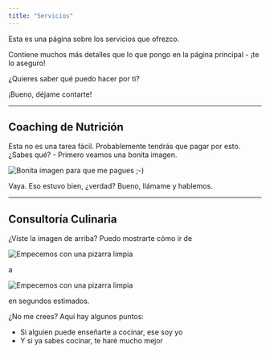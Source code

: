```yaml
---
title: "Servicios"
---
```


Esta es una página sobre los servicios que ofrezco.

Contiene muchos más detalles que lo que pongo en la página principal - ¡te lo aseguro!

¿Quieres saber qué puedo hacer por ti?

¡Bueno, déjame contarte!

---

## Coaching de Nutrición

Esta no es una tarea fácil. Probablemente tendrás que pagar por esto. ¿Sabes qué? - Primero veamos una bonita imagen.

<!-- Nota cómo las imágenes estáticas necesitan tener una barra diagonal al principio desde las páginas dedicadas -->

![Bonita imagen para que me pagues ;-)](/images/selective-focus-photography-of-pasta-with-tomato-and-basil-1279330.jpg)

Vaya. Eso estuvo bien, ¿verdad? Bueno, llámame y hablemos.

---

## Consultoría Culinaria

¿Viste la imagen de arriba? Puedo mostrarte cómo ir de

![Empecemos con una pizarra limpia](/images/board-bunch-cooking-food-349609.jpg)

a

![Empecemos con una pizarra limpia](/images/woman-pouring-juice-on-glass-3184192.jpg)

en segundos estimados.

¿No me crees? Aquí hay algunos puntos:

* Si alguien puede enseñarte a cocinar, ese soy yo
* Y si ya sabes cocinar, te haré mucho mejor 